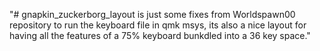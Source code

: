 "# gnapkin_zuckerborg_layout is just some fixes from Worldspawn00 repository to run the keyboard file in qmk msys, its also a nice layout for having all the features of a 75% keyboard bunkdled into a 36 key space." 
